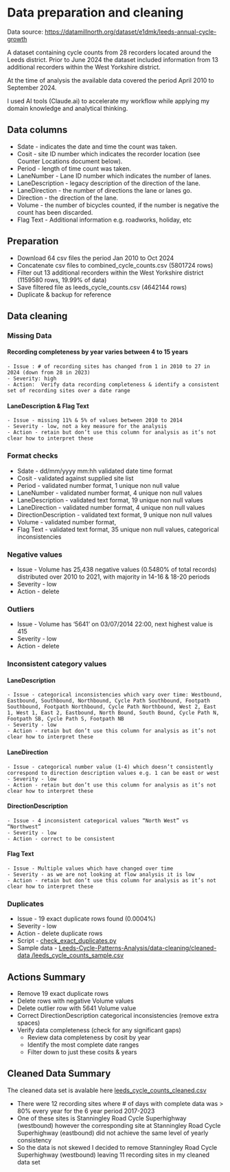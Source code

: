 # Data preparation and cleaning
  
Data source: https://datamillnorth.org/dataset/e1dmk/leeds-annual-cycle-growth

A dataset containing cycle counts from 28 recorders located around the Leeds district. Prior to June 2024 the dataset included information from 13 additional recorders within the West Yorkshire district.

At the time of analysis the available data covered the period April 2010 to September 2024.

I used AI tools (Claude.ai) to accelerate my workflow while applying my domain knowledge and analytical thinking.

## Data columns

- Sdate - indicates the date and time the count was taken.
- Cosit - site ID number which indicates the recorder location (see Counter Locations document below).
- Period - length of time count was taken.
- LaneNumber - Lane ID number which indicates the number of lanes.
- LaneDescription - legacy description of the direction of the lane.
- LaneDirection - the number of directions the lane or lanes go.
- Direction - the direction of the lane.
- Volume - the number of bicycles counted, if the number is negative the count has been discarded.
- Flag Text - Additional information e.g. roadworks, holiday, etc

## Preparation

- Download 64 csv files the period Jan 2010 to Oct 2024
- Concatenate csv files to combined_cycle_counts.csv (5801724 rows)
- Filter out 13 additional recorders within the West Yorkshire district (1159580 rows, 19.99% of data)
- Save filtered file as leeds_cycle_counts.csv (4642144 rows)
- Duplicate & backup for reference

## Data cleaning

### Missing Data

#### Recording completeness by year varies between 4 to 15 years 
    - Issue : # of recording sites has changed from 1 in 2010 to 27 in 2024 (down from 28 in 2023)
    - Severity: high
    - Action:  Verify data recording completeness & identify a consistent set of recording sites over a date range

#### LaneDescription & Flag Text
    - Issue - missing 11% & 5% of values between 2010 to 2014
    - Severity - low, not a key measure for the analysis
    - Action - retain but don’t use this column for analysis as it’s not clear how to interpret these 

### Format checks 

- Sdate - dd/mm/yyyy mm:hh validated date time format
- Cosit - validated against  supplied site list
- Period - validated number format, 1 unique non null value
- LaneNumber - validated number format, 4 unique non null values
- LaneDescription - validated text format, 19 unique non null values
- LaneDirection - validated number format, 4 unique non null values
- DirectionDescription - validated text format, 9 unique non null values
- Volume  - validated number format, 
- Flag Text - validated text format, 35 unique non null values, categorical inconsistencies

### Negative values

- Issue -  Volume has 25,438 negative values (0.5480% of total records) distributed over 2010 to 2021, with majority in 14-16 & 18-20 periods
- Severity - low
- Action - delete

### Outliers
- Issue - Volume has ‘5641’ on 03/07/2014 22:00, next highest value is 415
- Severity - low
- Action - delete

### Inconsistent category values

#### LaneDescription 

    - Issue - categorical inconsistencies which vary over time: Westbound, Eastbound, Southbound, Northbound, Cycle Path Southbound, Footpath Southbound, Footpath Northbound, Cycle Path Northbound, West 2, East 1, West 1, East 2, Eastbound, North Bound, South Bound, Cycle Path N, Footpath SB, Cycle Path S, Footpath NB 
    - Severity - low
    - Action - retain but don’t use this column for analysis as it’s not clear how to interpret these
    
#### LaneDirection
    - Issue - categorical number value (1-4) which doesn’t consistently correspond to direction description values e.g. 1 can be east or west
    - Severity - low
    - Action - retain but don’t use this column for analysis as it’s not clear how to interpret these

#### DirectionDescription
    - Issue - 4 inconsistent categorical values “North West” vs “Northwest”
    - Severity - low
    - Action - correct to be consistent 

#### Flag Text
    - Issue - Multiple values which have changed over time
    - Severity - as we are not looking at flow analysis it is low
    - Action - retain but don’t use this column for analysis as it’s not clear how to interpret these

### Duplicates
- Issue - 19 exact duplicate rows found (0.0004%)
- Severity - low
- Action - delete duplicate rows
- Script - <a href="data-cleaning/cleaning-scripts/check_exact_duplicates.py">check_exact_duplicates.py</a>
- Sample data - <a href="leeds_cycle_counts_sample.csv">Leeds-Cycle-Patterns-Analysis/data-cleaning/cleaned-data
/leeds_cycle_counts_sample.csv</a>

## Actions Summary

- Remove 19 exact duplicate rows
- Delete rows with negative Volume values
- Delete outlier row with 5641 Volume value
- Correct DirectionDescription categorical inconsistencies (remove extra spaces)
- Verify data completeness (check for any significant gaps) 
    - Review data completeness by cosit by year
    - Identify the most complete date ranges
    - Filter down to just these cosits & years


## Cleaned Data Summary

The cleaned data set is avalable here <a href="">leeds_cycle_counts_cleaned.csv</a>

- There were 12 recording sites where # of days with complete data was > 80% every year for the 6 year period 2017-2023
- One of these sites is Stanningley Road Cycle Superhighway (westbound) however the corresponding site at Stanningley Road Cycle Superhighway (eastbound) did not achieve the same level of yearly consistency
- So the data is not skewed I decided to remove Stanningley Road Cycle Superhighway (westbound) leaving 11 recording sites in my cleaned data set
